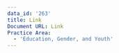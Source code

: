```yaml
---
data_id: '263'
title: Link
Document URL: Link
Practice Area:
  - 'Education, Gender, and Youth'
---
```

